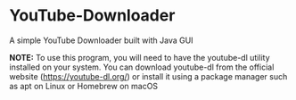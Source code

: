 # YouTube-Downloader
A simple YouTube Downloader built with Java GUI

**NOTE:**
To use this program, you will need to have the youtube-dl utility installed on your system. You can download youtube-dl from the official website (https://youtube-dl.org/) or install it using a package manager such as apt on Linux or Homebrew on macOS
